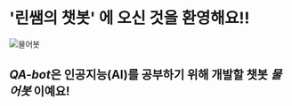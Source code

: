 # **'린쌤의 챗봇'** 에 오신 것을 환영해요!!

![물어봇](https://github.com/minjumandu/chrischatbot/blob/7fb20c22217aea606ecf4be0e465e243a4da48d8/img.gif)

## *QA-bot*은 인공지능(AI)를 공부하기 위해 개발할 챗봇 *물어봇* 이예요!

